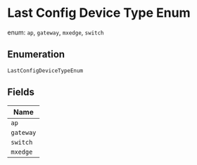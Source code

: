 
# Last Config Device Type Enum

enum: `ap`, `gateway`, `mxedge`, `switch`

## Enumeration

`LastConfigDeviceTypeEnum`

## Fields

| Name |
|  --- |
| `ap` |
| `gateway` |
| `switch` |
| `mxedge` |

